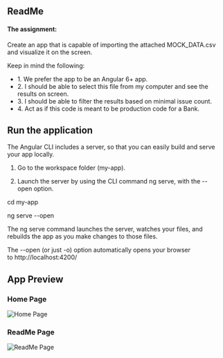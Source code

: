 ## ReadMe

#### The assignment:

Create an app that is capable of importing the attached MOCK_DATA.csv and visualize it on the screen.

Keep in mind the following:

*   1\. We prefer the app to be an Angular 6+ app.
*   2\. I should be able to select this file from my computer and see the results on screen.
*   3\. I should be able to filter the results based on minimal issue count.
*   4\. Act as if this code is meant to be production code for a Bank.

## Run the application

The Angular CLI includes a server, so that you can easily build and serve your app locally.

1.  Go to the workspace folder (my-app).  
    
2.  Launch the server by using the CLI command ng serve, with the \--open option.  
    

cd my-app

ng serve --open

The ng serve command launches the server, watches your files, and rebuilds the app as you make changes to those files.

The \--open (or just \-o) option automatically opens your browser to http://localhost:4200/

## App Preview
### Home Page
![Home Page](https://imgur.com/pE2d1Xz)

### ReadMe Page
![ReadMe Page](https://imgur.com/SW2ApDO)
